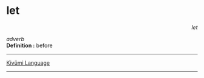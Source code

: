 
# let

<div align="right"><i>let</i></div>

*adverb*  
**Definition :** before  

---

[Kivümi Language](../README.md)

---
